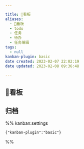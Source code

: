 ```yaml
---

title: 🔲看板
aliases:
  - 🔲看板
  - todo
  - 任务
  - 待办
  - 任务编辑
tags:
  - null
kanban-plugin: basic
date created: 2023-02-07 22:02:19
date updated: 2023-02-08 09:36:48

---
```


## 🔲看板



## 归档





%% kanban:settings
```
{"kanban-plugin":"basic"}
```
%%